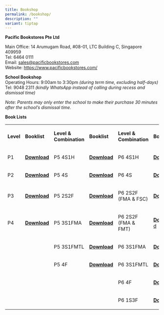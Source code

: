 ```yaml
---
title: Bookshop
permalink: /bookshop/
description: ""
variant: tiptap
---
```

<p><strong>Pacific Bookstores Pte Ltd</strong>
</p>
<p>Main Office: 14 Arumugam Road, #08-01, LTC Building C, Singapore 409959
<br>Tel: 6464 0111
<br>Email:&nbsp;<a href="mailto:sales@pacificbookstores.com" rel="noopener noreferrer nofollow" target="_blank">sales@pacificbookstores.com</a>
<br>Website:&nbsp;<a href="https://www.pacificbookstores.com/" rel="noopener noreferrer nofollow" target="_blank">https://www.pacificbookstores.com/</a>
</p>
<p><strong>School Bookshop</strong>
<br>Operating Hours: 9:00am to 3:30pm&nbsp;<em>(during term time, excluding half-days)</em>
<br>Tel: 9048 2311&nbsp;<em>(kindly WhatsApp instead of calling during recess and dismissal time)</em>
</p>
<p><em>Note: Parents may only enter the school to make their purchase 30 minutes after the school’s dismissal time.</em>
</p>
<p><strong>Book Lists</strong>
</p>
<table style="minWidth: 150px">
<colgroup>
<col>
<col>
<col>
<col>
<col>
<col>
</colgroup>
<tbody>
<tr>
<td rowspan="1" colspan="1">
<p><strong>Level</strong>
</p>
</td>
<td rowspan="1" colspan="1">
<p><strong>Booklist</strong>
</p>
</td>
<td rowspan="1" colspan="1">
<p><strong>Level &amp; Combination</strong>
</p>
</td>
<td rowspan="1" colspan="1">
<p><strong>Booklist</strong>
</p>
</td>
<td rowspan="1" colspan="1">
<p><strong>Level &amp; Combination</strong>
</p>
</td>
<td rowspan="1" colspan="1">
<p><strong>Booklist</strong>
</p>
</td>
</tr>
<tr>
<td rowspan="1" colspan="1">
<p>P1</p>
</td>
<td rowspan="1" colspan="1">
<p><strong><a href="/files/BOOKLISTS 2025/FPS_P1.pdf" rel="noopener nofollow" target="_blank">Download</a></strong>
</p>
</td>
<td rowspan="1" colspan="1">
<p>P5 4S1H</p>
</td>
<td rowspan="1" colspan="1">
<p><strong><a href="/files/BOOKLISTS 2025/FPS_P5__4S_HMT_.pdf" rel="noopener nofollow" target="_blank">Download</a></strong>
</p>
</td>
<td rowspan="1" colspan="1">
<p>P6 4S1H</p>
</td>
<td rowspan="1" colspan="1">
<p><strong><a href="/files/BOOKLISTS 2025/FPS_P6__4S_HMT_.pdf" rel="noopener nofollow" target="_blank">Download</a></strong>
</p>
</td>
</tr>
<tr>
<td rowspan="1" colspan="1">
<p>P2</p>
</td>
<td rowspan="1" colspan="1">
<p><strong><a href="/files/BOOKLISTS 2025/FPS_P2.pdf" rel="noopener nofollow" target="_blank">Download</a></strong>
</p>
</td>
<td rowspan="1" colspan="1">
<p>P5 4S</p>
</td>
<td rowspan="1" colspan="1">
<p><strong><a href="/files/BOOKLISTS 2025/FPS_P5__4S_.pdf" rel="noopener nofollow" target="_blank">Download</a></strong>
</p>
</td>
<td rowspan="1" colspan="1">
<p>P6 4S</p>
</td>
<td rowspan="1" colspan="1">
<p><strong><a href="/files/BOOKLISTS 2025/FPS_P6__4S_.pdf" rel="noopener nofollow" target="_blank">Download</a></strong>
</p>
</td>
</tr>
<tr>
<td rowspan="1" colspan="1">
<p>P3</p>
</td>
<td rowspan="1" colspan="1">
<p><strong><a href="/files/BOOKLISTS 2025/FPS_P3.pdf" rel="noopener nofollow" target="_blank">Download</a></strong>
</p>
</td>
<td rowspan="1" colspan="1">
<p>P5 2S2F</p>
</td>
<td rowspan="1" colspan="1">
<p><strong><a href="/files/BOOKLISTS 2025/FPS_P5__2S2F_.pdf" rel="noopener nofollow" target="_blank">Download</a></strong>
</p>
</td>
<td rowspan="1" colspan="1">
<p>P6 2S2F (FMA &amp; FSC)</p>
</td>
<td rowspan="1" colspan="1">
<p><strong><a href="/files/BOOKLISTS 2025/FPS_P6_2S2F__FMA___FSC_.pdf" rel="noopener nofollow" target="_blank">Download</a></strong>
</p>
</td>
</tr>
<tr>
<td rowspan="1" colspan="1">
<p>P4</p>
</td>
<td rowspan="1" colspan="1">
<p><strong><a href="/files/BOOKLISTS 2025/FPS_P4.pdf" rel="noopener nofollow" target="_blank">Download</a></strong>
</p>
</td>
<td rowspan="1" colspan="1">
<p>P5 3S1FMA</p>
</td>
<td rowspan="1" colspan="1">
<p><strong><a href="/files/BOOKLISTS 2025/FPS_P5__3S1FMA_.pdf" rel="noopener nofollow" target="_blank">Download</a></strong>
</p>
</td>
<td rowspan="1" colspan="1">
<p>P6 2S2F (FMA &amp; FMT)</p>
</td>
<td rowspan="1" colspan="1">
<p><strong><a href="/files/BOOKLISTS 2025/FPS_P6_2S2F__FMA___FMT_.pdf" rel="noopener nofollow" target="_blank">Downloa</a></strong>
<a href="/files/BOOKLISTS 2025/FPS_P6_2S2F__FMA___FMT_.pdf" rel="noopener nofollow" target="_blank">d</a>
</p>
</td>
</tr>
<tr>
<td rowspan="1" colspan="1">
<p>&nbsp;</p>
</td>
<td rowspan="1" colspan="1">
<p>&nbsp;</p>
</td>
<td rowspan="1" colspan="1">
<p>P5 3S1FMTL</p>
</td>
<td rowspan="1" colspan="1">
<p><strong><a href="/files/BOOKLISTS 2025/P5__3S1FMT_.pdf" rel="noopener nofollow" target="_blank">Download</a></strong>
</p>
</td>
<td rowspan="1" colspan="1">
<p>P6 3S1FMA</p>
</td>
<td rowspan="1" colspan="1">
<p><strong><a href="/files/BOOKLISTS 2025/FPS_P6__3S1FMA_.pdf" rel="noopener nofollow" target="_blank">Download</a></strong>
</p>
</td>
</tr>
<tr>
<td rowspan="1" colspan="1">
<p>&nbsp;</p>
</td>
<td rowspan="1" colspan="1">
<p>&nbsp;</p>
</td>
<td rowspan="1" colspan="1">
<p>P5 4F</p>
</td>
<td rowspan="1" colspan="1">
<p><strong><a href="/files/BOOKLISTS 2025/P5__4F_.pdf" rel="noopener nofollow" target="_blank">Download</a></strong>
</p>
</td>
<td rowspan="1" colspan="1">
<p>P6 3S1FMTL</p>
</td>
<td rowspan="1" colspan="1">
<p><strong><a href="/files/BOOKLISTS 2025/FPS_P6__3S1FMT_.pdf" rel="noopener nofollow" target="_blank">Download</a></strong>
</p>
</td>
</tr>
<tr>
<td rowspan="1" colspan="1">
<p>&nbsp;</p>
</td>
<td rowspan="1" colspan="1">
<p>&nbsp;</p>
</td>
<td rowspan="1" colspan="1">
<p>&nbsp;</p>
</td>
<td rowspan="1" colspan="1">
<p>&nbsp;</p>
</td>
<td rowspan="1" colspan="1">
<p>P6 4F</p>
</td>
<td rowspan="1" colspan="1">
<p><strong><a href="/files/BOOKLISTS 2025/FPS_P6__4F_.pdf" rel="noopener nofollow" target="_blank">Download</a></strong>
</p>
</td>
</tr>
<tr>
<td rowspan="1" colspan="1">
<p></p>
</td>
<td rowspan="1" colspan="1">
<p></p>
</td>
<td rowspan="1" colspan="1">
<p></p>
</td>
<td rowspan="1" colspan="1">
<p></p>
</td>
<td rowspan="1" colspan="1">
<p>P6 1S3F</p>
<p></p>
</td>
<td rowspan="1" colspan="1">
<p><strong><a href="/files/BOOKLISTS 2025/FPS_P6__1S3F_.pdf" rel="noopener nofollow" target="_blank">Download</a></strong>
</p>
</td>
</tr>
</tbody>
</table>
<p></p>